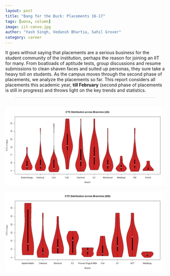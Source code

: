 ```yaml
---
layout: post
title: "Bang for the Buck: Placements 16-17"
tags: [wona, column]
image: iit-convo.jpg
author: "Yash Singh, Vedansh Bhartia, Sahil Grover"
category: career 
---
```

It goes without saying that placements are a serious business for the student community of the institution, perhaps the reason for joining an IIT for many. From boatloads of aptitude tests, group discussions and resume submissions to clean shaven faces and suited up personas, they sure take a heavy toll on students. As the campus moves through the second phase of placements, we analyze the placements so far. This report considers all placements this academic year, **till February** (second phase of placements is still in progress) and throws light on the key trends and statistics. 

<div class="infogram-embed" data-id="placements-983578" data-type="interactive" data-title="Placements"></div><script>!function(e,t,s,i){var n="InfogramEmbeds",o=e.getElementsByTagName("script"),r=o[0],d=/^http:/.test(e.location)?"http:":"https:";if(/^\/{2}/.test(i)&&(i=d+i),window[n]&&window[n].initialized)window[n].process&&window[n].process();else if(!e.getElementById(s)){var
a=e.createElement("script");a.async=1,a.id=s,a.src=i,r.parentNode.insertBefore(a,r)}}(document,"script","infogram-async","//e.infogr.am/js/dist/embed-loader-min.js");</script><div style="padding:8px 0;font-family:Arial!important;font-size:13px!important;line-height:15px!important;text-align:center;border-top:1px solid #dadada;margin:0 30px"></div>

![UG CTC 1](/images/posts/ug-ctc-2.png)

![UG CTC 1](/images/posts/ug-ctc-1.png)
